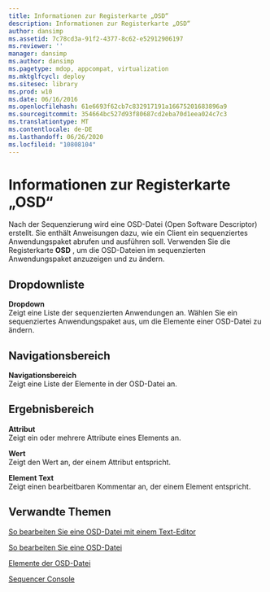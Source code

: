 ```yaml
---
title: Informationen zur Registerkarte „OSD“
description: Informationen zur Registerkarte „OSD“
author: dansimp
ms.assetid: 7c78cd3a-91f2-4377-8c62-e52912906197
ms.reviewer: ''
manager: dansimp
ms.author: dansimp
ms.pagetype: mdop, appcompat, virtualization
ms.mktglfcycl: deploy
ms.sitesec: library
ms.prod: w10
ms.date: 06/16/2016
ms.openlocfilehash: 61e6693f62cb7c832917191a16675201683896a9
ms.sourcegitcommit: 354664bc527d93f80687cd2eba70d1eea024c7c3
ms.translationtype: MT
ms.contentlocale: de-DE
ms.lasthandoff: 06/26/2020
ms.locfileid: "10808104"
---
```

# Informationen zur Registerkarte „OSD“


Nach der Sequenzierung wird eine OSD-Datei (Open Software Descriptor) erstellt. Sie enthält Anweisungen dazu, wie ein Client ein sequenziertes Anwendungspaket abrufen und ausführen soll. Verwenden Sie die Registerkarte **OSD** , um die OSD-Dateien im sequenzierten Anwendungspaket anzuzeigen und zu ändern.

## Dropdownliste


<a href="" id="drop-down"></a>**Dropdown**  
Zeigt eine Liste der sequenzierten Anwendungen an. Wählen Sie ein sequenziertes Anwendungspaket aus, um die Elemente einer OSD-Datei zu ändern.

## Navigationsbereich


<a href="" id="navigation-pane"></a>**Navigationsbereich**  
Zeigt eine Liste der Elemente in der OSD-Datei an.

## Ergebnisbereich


<a href="" id="attribute"></a>**Attribut**  
Zeigt ein oder mehrere Attribute eines Elements an.

<a href="" id="value"></a>**Wert**  
Zeigt den Wert an, der einem Attribut entspricht.

<a href="" id="element-text"></a>**Element Text**  
Zeigt einen bearbeitbaren Kommentar an, der einem Element entspricht.

## Verwandte Themen


[So bearbeiten Sie eine OSD-Datei mit einem Text-Editor](how-to-edit-an-osd-file-using-a-text-editor.md)

[So bearbeiten Sie eine OSD-Datei](how-to-edit-an-osd-file.md)

[Elemente der OSD-Datei](osd-file-elements.md)

[Sequencer Console](sequencer-console.md)

 

 






